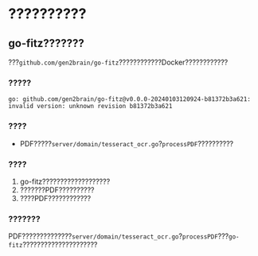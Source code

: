 # ??????????

## go-fitz???????

???`github.com/gen2brain/go-fitz`????????????Docker????????????

### ?????
```
go: github.com/gen2brain/go-fitz@v0.0.0-20240103120924-b81372b3a621: invalid version: unknown revision b81372b3a621
```

### ????
- PDF?????`server/domain/tesseract_ocr.go`?`processPDF`??????????

### ????
1. go-fitz???????????????????
2. ???????PDF??????????
3. ????PDF????????????

### ???????
PDF??????????????`server/domain/tesseract_ocr.go`?`processPDF`???`go-fitz`?????????????????????